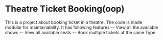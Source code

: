 # Theatre Ticket Booking(oop)

This is a project about booking ticket in a theatre. The code is made modular for maintainability. It has following features
-- View all the available shows
-- View all available seats
-- Book multiple tickets at the same Type
